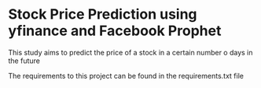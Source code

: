 <h1>Stock Price Prediction using yfinance and Facebook Prophet</h1>

<p>This study aims to predict the price of a stock in a certain number o days in the future

The requirements to this project can be found in the requirements.txt file</p>

